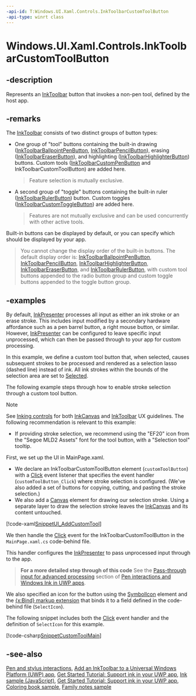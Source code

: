 ```yaml
---
-api-id: T:Windows.UI.Xaml.Controls.InkToolbarCustomToolButton
-api-type: winrt class
---
```


<!-- Class syntax.
public class InkToolbarCustomToolButton : Windows.UI.Xaml.Controls.InkToolbarToolButton, Windows.UI.Xaml.Controls.IInkToolbarCustomToolButton
-->

# Windows.UI.Xaml.Controls.InkToolbarCustomToolButton

## -description

Represents an [InkToolbar](inktoolbar.md) button that invokes a non-pen tool, defined by the host app.

## -remarks

The [InkToolbar](inktoolbar.md) consists of two distinct groups of button types:

+ One group of "tool" buttons containing the built-in drawing ([InkToolbarBallpointPenButton](inktoolbarballpointpenbutton.md), [InkToolbarPencilButton](inktoolbarpencilbutton.md)), erasing ([InkToolbarEraserButton](inktoolbareraserbutton.md)), and highlighting ([InkToolbarHighlighterButton](inktoolbarhighlighterbutton.md)) buttons. Custom tools ([InkToolbarCustomPenButton](inktoolbarcustompenbutton.md) and InkToolbarCustomToolButton) are added here.

    > Feature selection is mutually exclusive.

+ A second group of "toggle" buttons containing the built-in ruler ([InkToolbarRulerButton](inktoolbarrulerbutton.md)) button. Custom toggles ([InkToolbarCustomToggleButton](inktoolbarcustomtogglebutton.md)) are added here.

    > Features are not mutually exclusive and can be used concurrently with other active tools.

Built-in buttons can be displayed by default, or you can specify which should be displayed by your app.

> You cannot change the display order of the built-in buttons. The default display order is: [InkToolbarBallpointPenButton](inktoolbarballpointpenbutton.md), [InkToolbarPencilButton](inktoolbarpencilbutton.md), [InkToolbarHighlighterButton](inktoolbarhighlighterbutton.md), [InkToolbarEraserButton](inktoolbareraserbutton.md), and [InkToolbarRulerButton](inktoolbarrulerbutton.md), with custom tool buttons appended to the radio button group and custom toggle buttons appended to the toggle button group.

## -examples
By default, [InkPresenter](inkcanvas_inkpresenter.md) processes all input as either an ink stroke or an erase stroke. This includes input modified by a secondary hardware affordance such as a pen barrel button, a right mouse button, or similar. However, [InkPresenter](inkcanvas_inkpresenter.md) can be configured to leave specific input unprocessed, which can then be passed through to your app for custom processing.

In this example, we define a custom tool button that, when selected, causes subsequent strokes to be processed and rendered as a selection lasso (dashed line) instead of ink. All ink strokes within the bounds of the selection area are set to [Selected](../windows.ui.input.inking/inkstroke_selected.md).

The following example steps through how to enable stroke selection through a custom tool button.

> [!NOTE]
> See [Inking controls](https://docs.microsoft.com/windows/uwp/controls-and-patterns/inking-controls) for both [InkCanvas](inkcanvas.md) and [InkToolbar](inktoolbar.md) UX guidelines. The following recommendation is relevant to this example:
+ If providing stroke selection, we recommend using the "EF20" icon from the "Segoe MLD2 Assets" font for the tool button, with a "Selection tool" tooltip.


First, we set up the UI in MainPage.xaml.


+ We declare an InkToolbarCustomToolButton element (`customToolButton`) with a [Click](../windows.ui.xaml.controls.primitives/buttonbase_click.md) event listener that specifies the event handler (`customToolButton_Click`) where stroke selection is configured. (We've also added a set of buttons for copying, cutting, and pasting the stroke selection.)
+ We also add a [Canvas](canvas.md) element for drawing our selection stroke. Using a separate layer to draw the selection stroke leaves the [InkCanvas](inkcanvas.md) and its content untouched.


[!code-xaml[SnippetUI_AddCustomTool](../windows.ui.input.inking/code/Ink_Basic_InkToolbar/csharp/MainPage_AddCustomTool.xaml#SnippetUI_AddCustomTool)]


We then handle the [Click](../windows.ui.xaml.controls.primitives/buttonbase_click.md) event for the InkToolbarCustomToolButton in the `MainPage.xaml.cs` code-behind file.

This handler configures the [InkPresenter](inkcanvas_inkpresenter.md) to pass unprocessed input through to the app.



> **For a more detailed step through of this code**
> See the [Pass-through input for advanced processing](https://docs.microsoft.com/windows/uwp/input-and-devices/pen-and-stylus-interactions) section of [Pen interactions and Windows Ink in UWP apps](https://docs.microsoft.com/windows/uwp/input-and-devices/pen-and-stylus-interactions).

We also specified an icon for the button using the [SymbolIcon](symbolicon.md) element and the [{x:Bind} markup extension](https://docs.microsoft.com/windows/uwp/xaml-platform/x-bind-markup-extension) that binds it to a field defined in the code-behind file (`SelectIcon`).

The following snippet includes both the [Click](../windows.ui.xaml.controls.primitives/buttonbase_click.md) event handler and the definition of `SelectIcon` for this example.



[!code-csharp[SnippetCustomToolMain](../windows.ui.input.inking/code/Ink_Basic_InkToolbar/csharp/MainPage_AddCustomTool.xaml.cs#SnippetCustomToolMain)]

## -see-also
[Pen and stylus interactions](https://docs.microsoft.com/windows/uwp/input-and-devices/pen-and-stylus-interactions), [Add an InkToolbar to a Universal Windows Platform (UWP) app](https://docs.microsoft.com/windows/uwp/input-and-devices/ink-toolbar), [Get Started Tutorial: Support ink in your UWP app](https://docs.microsoft.com/windows/uwp/get-started/ink-walkthrough), [Ink sample (JavaScript)](https://github.com/Microsoft/Windows-universal-samples/tree/master/Samples/Ink), [Get Started Tutorial: Support ink in your UWP app](https://aka.ms/appsample-ink), [Coloring book sample](https://aka.ms/cpubsample-coloringbook), [Family notes sample](https://aka.ms/cpubsample-familynotessample)

